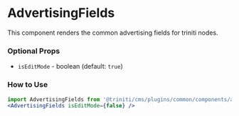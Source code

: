 # AdvertisingFields
This component renders the common advertising fields for triniti nodes.

### Optional Props
+ `isEditMode` - boolean (default: `true`)

### How to Use
```jsx harmony
import AdvertisingFields from '@triniti/cms/plugins/common/components/advertising-fields'
<AdvertisingFields isEditMode={false} />
```
